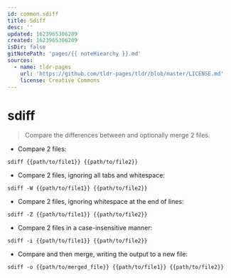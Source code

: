 ```yaml
---
id: common.sdiff
title: Sdiff
desc: ''
updated: 1623965306209
created: 1623965306209
isDir: false
gitNotePath: 'pages/{{ noteHiearchy }}.md'
sources:
  - name: tldr-pages
    url: 'https://github.com/tldr-pages/tldr/blob/master/LICENSE.md'
    license: Creative Commons
---
```

# sdiff

> Compare the differences between and optionally merge 2 files.

- Compare 2 files:

`sdiff {{path/to/file1}} {{path/to/file2}}`

- Compare 2 files, ignoring all tabs and whitespace:

`sdiff -W {{path/to/file1}} {{path/to/file2}}`

- Compare 2 files, ignoring whitespace at the end of lines:

`sdiff -Z {{path/to/file1}} {{path/to/file2}}`

- Compare 2 files in a case-insensitive manner:

`sdiff -i {{path/to/file1}} {{path/to/file2}}`

- Compare and then merge, writing the output to a new file:

`sdiff -o {{path/to/merged_file}} {{path/to/file1}} {{path/to/file2}}`

